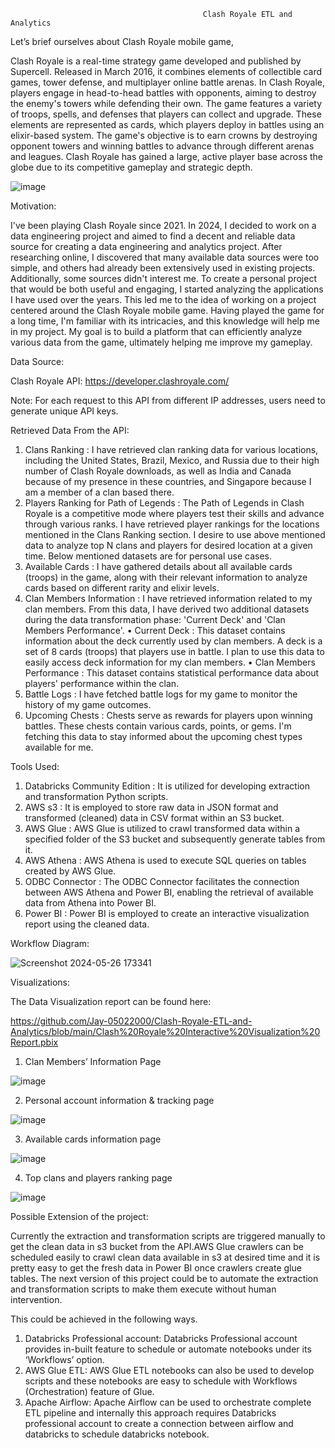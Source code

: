                                                Clash Royale ETL and Analytics 


Let’s brief ourselves about Clash Royale mobile game,

Clash Royale is a real-time strategy game developed and published by Supercell. Released in March 2016, it combines elements of collectible card games, tower defense, and multiplayer online battle arenas.
In Clash Royale, players engage in head-to-head battles with opponents, aiming to destroy the enemy's towers while defending their own. The game features a variety of troops, spells, and defenses that players can collect and upgrade. These elements are represented as cards, which players deploy in battles using an elixir-based system.
The game's objective is to earn crowns by destroying opponent towers and winning battles to advance through different arenas and leagues.
Clash Royale has gained a large, active player base across the globe due to its competitive gameplay and strategic depth.


![image](https://github.com/Jay-05022000/Clash-Royale-ETL-and-Analytics/assets/110780565/b8483217-eb38-499e-a015-7a491bb704c7)



Motivation: 

I've been playing Clash Royale since 2021. In 2024, I decided to work on a data engineering project and aimed to find a decent and reliable data source for creating a data engineering and analytics project. After researching online, I discovered that many available data sources were too simple, and others had already been extensively used in existing projects. Additionally, some sources didn't interest me.
To create a personal project that would be both useful and engaging, I started analyzing the applications I have used over the years. This led me to the idea of working on a project centered around the Clash Royale mobile game. Having played the game for a long time, I'm familiar with its intricacies, and this knowledge will help me in my project. My goal is to build a platform that can efficiently analyze various data from the game, ultimately helping me improve my gameplay.


Data Source:

Clash Royale API: https://developer.clashroyale.com/

Note: For each request to this API from different IP addresses, users need to generate unique API keys.


Retrieved Data From the API:

1)	Clans Ranking : I have retrieved clan ranking data for various locations, including the United States, Brazil, Mexico, and Russia due to their high number of Clash Royale downloads, as well as India and Canada because of my presence in these countries, and Singapore because I am a member of a clan based there.
2)	Players Ranking for Path of Legends : The Path of Legends in Clash Royale is a competitive mode where players test their skills and advance through various ranks. I have retrieved player rankings for the locations mentioned in the Clans Ranking section.
I desire to use above mentioned data to analyze top N clans and players for desired location at a given time.
Below mentioned datasets are for personal use cases.
3)	Available Cards : I have gathered details about all available cards (troops) in the game, along with their relevant information to analyze cards based on different rarity and elixir levels.
4)	Clan Members Information : I have retrieved information related to my clan members. From this data, I have derived two additional datasets during the data transformation phase: 'Current Deck' and 'Clan Members Performance'.
      •	Current Deck : This dataset contains information about the deck currently used by clan members. A deck is a set of 8 cards (troops) that players use in battle. I plan to use this data to easily access deck information for my clan members.
      •	Clan Members Performance : This dataset contains statistical performance data about players' performance within the clan.
5)	Battle Logs : I have fetched battle logs for my game to monitor the history of my game outcomes.
6)	Upcoming Chests : Chests serve as rewards for players upon winning battles. These chests contain various cards, points, or gems. I'm fetching this data to stay informed about the upcoming chest types available for me.


Tools Used:

1)	Databricks Community Edition : It is utilized for developing extraction and transformation Python scripts.
2)	AWS s3 : It is employed to store raw data in JSON format and transformed (cleaned) data in CSV format within an S3 bucket.
3)	AWS Glue : AWS Glue is utilized to crawl transformed data within a specified folder of the S3 bucket and subsequently generate tables from it.
4)	AWS Athena : AWS Athena is used to execute SQL queries on tables created by AWS Glue.
5)	ODBC Connector : The ODBC Connector facilitates the connection between AWS Athena and Power BI, enabling the retrieval of available data from Athena into Power BI.
6)	Power BI : Power BI is employed to create an interactive visualization report using the cleaned data.


Workflow Diagram:


![Screenshot 2024-05-26 173341](https://github.com/Jay-05022000/Clash-Royale-ETL-and-Analytics/assets/110780565/3a6afaa4-9108-49fd-8daf-caa1fa9284f7)

 
Visualizations:

The Data Visualization report can be found here: 


https://github.com/Jay-05022000/Clash-Royale-ETL-and-Analytics/blob/main/Clash%20Royale%20Interactive%20Visualization%20Report.pbix


1) Clan Members’ Information Page

   
![image](https://github.com/Jay-05022000/Clash-Royale-ETL-and-Analytics/assets/110780565/97136a7d-81fc-4b37-8fd2-d3cef1da2a8b)
																			

2) Personal account information & tracking page

   
![image](https://github.com/Jay-05022000/Clash-Royale-ETL-and-Analytics/assets/110780565/d4b1cbdf-046d-4d92-8348-48c4230c74c9)
                                      

3) Available cards information page

   
![image](https://github.com/Jay-05022000/Clash-Royale-ETL-and-Analytics/assets/110780565/69c51887-96b7-4362-8162-77f46c9a7714)
                                    

4) Top clans and players ranking page

   
![image](https://github.com/Jay-05022000/Clash-Royale-ETL-and-Analytics/assets/110780565/fa729812-821d-4081-a707-96270fd35ce1)
                                      

Possible Extension of the project:


Currently the extraction and transformation scripts are triggered manually to get the clean data in s3 bucket from the API.AWS Glue crawlers can be scheduled easily to crawl clean data available in s3 at desired time and it is pretty easy to get the fresh data in Power BI once crawlers create glue tables.
The next version of this project could be to automate the extraction and transformation scripts to make them execute without human intervention.

This could be achieved in the following ways.

1)	Databricks Professional account: Databricks Professional account provides in-built feature to schedule or automate notebooks under its ‘Workflows’ option.
2)	AWS Glue ETL: AWS Glue ETL notebooks can also be used to develop scripts and these notebooks are easy to schedule with Workflows (Orchestration) feature of Glue.
3)	Apache Airflow: Apache Airflow can be used to orchestrate complete ETL pipeline and internally this approach requires Databricks professional account to create a connection between airflow and databricks to schedule databricks notebook.




